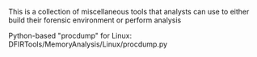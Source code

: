 This is a collection of miscellaneous tools that analysts can use to either build their forensic environment or perform analysis

Python-based "procdump" for Linux:
DFIRTools/MemoryAnalysis/Linux/procdump.py
